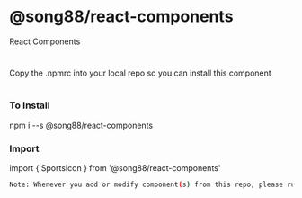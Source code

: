# @song88/react-components
React Components

#
Copy the .npmrc into your local repo so you can install this component
#
### To Install
npm i --s @song88/react-components

### Import
import { SportsIcon } from '@song88/react-components'

``` bash
Note: Whenever you add or modify component(s) from this repo, please run npm i or install this dependecy again.
```